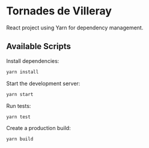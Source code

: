 # Tornades de Villeray

React project using Yarn for dependency management.

## Available Scripts

Install dependencies:

```bash
yarn install
```

Start the development server:

```bash
yarn start
```

Run tests:

```bash
yarn test
```

Create a production build:

```bash
yarn build
```
